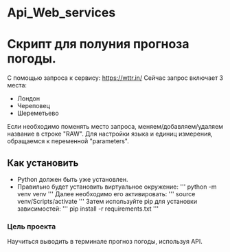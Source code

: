 # Api_Web_services
# Скрипт для полуния прогноза погоды.
С помощью запроса к сервису: https://wttr.in/ 
Сейчас запрос включает 3 места:
* Лондон
* Череповец
* Шереметьево

Если необходимо поменять место запроса, меняем/добавляем/удаляем название в строке "RAW". Для настройки языка и единиц измерения, обращаемся к переменной "parameters".

## Как установить
* Python должен быть уже установлен. 
* Правильно будет установить виртуальное окружение:
''' 
python -m venv venv 
'''
Далее необходимо его активировать:
''' 
source venv/Scripts/activate 
'''
Затем используйте pip для установки зависимостей:
'''
pip install -r requirements.txt 
'''

### Цель проекта
Научиться выводить в терминале прогноз погоды, используя API.
